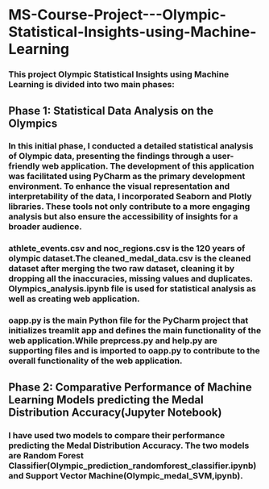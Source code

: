 # MS-Course-Project---Olympic-Statistical-Insights-using-Machine-Learning

### This project Olympic Statistical Insights using Machine Learning is divided into two main phases:

## Phase 1: Statistical Data Analysis on the Olympics

### In this initial phase, I conducted a detailed statistical analysis of Olympic data, presenting the findings through a user-friendly web application. The development of this application was facilitated using PyCharm as the primary development environment. To enhance the visual representation and interpretability of the data, I incorporated Seaborn and Plotly libraries. These tools not only contribute to a more engaging analysis but also ensure the accessibility of insights for a broader audience.
### athlete_events.csv and noc_regions.csv is the 120 years of olympic dataset.The cleaned_medal_data.csv is the cleaned dataset after merging the two raw dataset, cleaning it by dropping all the inaccuracies, missing values and duplicates. Olympics_analysis.ipynb file is used for statistical analysis as well as creating web application.
### oapp.py is the main Python file for the PyCharm project that initializes treamlit app and defines the main functionality of the web application.While preprcess.py and help.py are supporting files and is imported to oapp.py to contribute to the overall functionality of the web application.

## Phase 2: Comparative Performance of Machine Learning Models predicting the Medal Distribution Accuracy(Jupyter Notebook)

### I have used two models to compare their performance predicting the Medal Distribution Accuracy. The two models are Random Forest Classifier(Olympic_prediction_randomforest_classifier.ipynb) and Support Vector Machine(Olympic_medal_SVM,ipynb).





